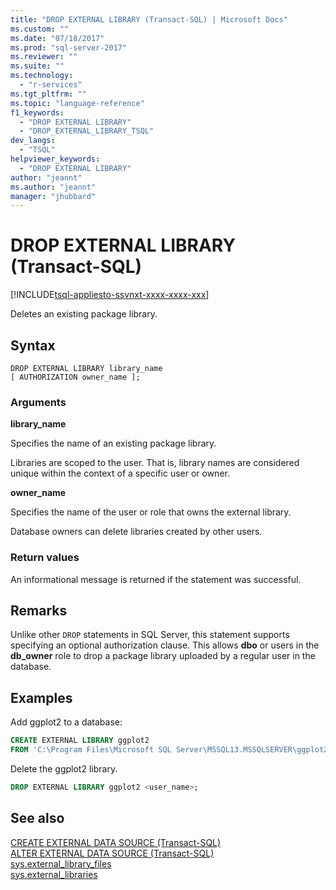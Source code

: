 ```yaml
---
title: "DROP EXTERNAL LIBRARY (Transact-SQL) | Microsoft Docs"
ms.custom: ""
ms.date: "07/18/2017"
ms.prod: "sql-server-2017"
ms.reviewer: ""
ms.suite: ""
ms.technology: 
  - "r-services"
ms.tgt_pltfrm: ""
ms.topic: "language-reference"
f1_keywords: 
  - "DROP EXTERNAL LIBRARY"
  - "DROP_EXTERNAL_LIBRARY_TSQL"
dev_langs: 
  - "TSQL"
helpviewer_keywords: 
  - "DROP EXTERNAL LIBRARY"
author: "jeannt"
ms.author: "jeannt"
manager: "jhubbard"
---
```

# DROP EXTERNAL LIBRARY (Transact-SQL)  
[!INCLUDE[tsql-appliesto-ssvnxt-xxxx-xxxx-xxx](../../includes/tsql-appliesto-ssvnxt-xxxx-xxxx-xxx.md)]  

Deletes an existing package library.

## Syntax  
```
DROP EXTERNAL LIBRARY library_name  
[ AUTHORIZATION owner_name ];  
```

### Arguments

**library_name**

Specifies the name of an existing package library.

Libraries are scoped to the user. That is, library names are considered unique within the context of a specific user or owner.

**owner_name**

Specifies the name of the user or role that owns the external library.

Database owners can delete libraries created by other users.

### Return values

An informational message is returned if the statement was successful.

## Remarks

Unlike other `DROP` statements in SQL Server, this statement supports specifying an optional authorization clause. This allows **dbo** or users in the **db_owner** role to drop a package library uploaded by a regular user in the database.

## Examples

Add ggplot2 to a database:

```sql
CREATE EXTERNAL LIBRARY ggplot2 
FROM 'C:\Program Files\Microsoft SQL Server\MSSQL13.MSSQLSERVER\ggplot2.zip';
```

Delete the ggplot2 library.

```sql
DROP EXTERNAL LIBRARY ggplot2 <user_name>;
```

## See also  
[CREATE EXTERNAL DATA SOURCE (Transact-SQL)](create-external-data-source-transact-sql.md)  
[ALTER EXTERNAL DATA SOURCE (Transact-SQL)](alter-external-data-source-transact-sql.md)  
[sys.external_library_files](../../relational-databases/system-catalog-views/sys-external-library-files.md)  
[sys.external_libraries](../../relational-databases/system-catalog-views/sys-external-libraries-transact-sql.md)  

